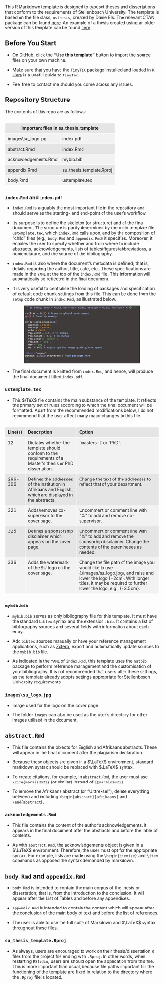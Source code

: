 
<br>

This R Markdown template is designed to typeset theses and dissertations
that conform to the requirements of Stellenbosch University. The
template is based on the file class, `usthesis`, created by Danie Els.
The relevant CTAN package can be found
[here](https://ctan.org/pkg/stellenbosch?lang=en). An example of a
thesis created using an older version of this template can be found
[here](https://scholar.sun.ac.za/bitstream/handle/10019.1/124624/marais_simulated_2022.pdf?sequence=1&isAllowed=y).

## Before You Start

-   On GitHub, click the **“Use this template”** button to import the
    source files on your own machine.

-   Make sure that you have the `TinyTeX` package installed and loaded
    in `R`. [Here](https://yihui.org/tinytex/) is a useful guide to
    `TinyTex`.

-   Feel free to contact me should you come across any issues.

## Repository Structure

The contents of this repo are as follows:

<table class="huxtable" style="border-collapse: collapse; border: 0px; margin-bottom: 2em; margin-top: 2em; ; margin-left: auto; margin-right: auto;  " id="tab:repostructure">
<col><col><tr>
<th colspan="2" style="vertical-align: top; text-align: center; white-space: normal; border-style: solid solid solid solid; border-width: 0.4pt 0.4pt 0.4pt 0.4pt; border-top-color: rgb(255, 255, 255);  border-right-color: rgb(255, 255, 255);  border-bottom-color: rgb(255, 255, 255);  border-left-color: rgb(255, 255, 255); padding: 6pt 6pt 6pt 6pt; background-color: rgb(229, 229, 229); font-weight: bold;">Important files in su_thesis_template</th></tr>
<tr>
<td style="vertical-align: top; text-align: left; white-space: normal; border-style: solid solid solid solid; border-width: 0.4pt 0.4pt 0.4pt 0.4pt; border-top-color: rgb(255, 255, 255);  border-right-color: rgb(255, 255, 255);  border-bottom-color: rgb(255, 255, 255);  border-left-color: rgb(255, 255, 255); padding: 6pt 6pt 6pt 6pt; background-color: rgb(242, 242, 242); font-weight: normal;">images\su_logo.jpg</td><td style="vertical-align: top; text-align: left; white-space: normal; border-style: solid solid solid solid; border-width: 0.4pt 0.4pt 0.4pt 0.4pt; border-top-color: rgb(255, 255, 255);  border-right-color: rgb(255, 255, 255);  border-bottom-color: rgb(255, 255, 255);  border-left-color: rgb(255, 255, 255); padding: 6pt 6pt 6pt 6pt; background-color: rgb(242, 242, 242); font-weight: normal;">index.pdf</td></tr>
<tr>
<td style="vertical-align: top; text-align: left; white-space: normal; border-style: solid solid solid solid; border-width: 0.4pt 0.4pt 0.4pt 0.4pt; border-top-color: rgb(255, 255, 255);  border-right-color: rgb(255, 255, 255);  border-bottom-color: rgb(255, 255, 255);  border-left-color: rgb(255, 255, 255); padding: 6pt 6pt 6pt 6pt; background-color: rgb(229, 229, 229); font-weight: normal;">abstract.Rmd</td><td style="vertical-align: top; text-align: left; white-space: normal; border-style: solid solid solid solid; border-width: 0.4pt 0.4pt 0.4pt 0.4pt; border-top-color: rgb(255, 255, 255);  border-right-color: rgb(255, 255, 255);  border-bottom-color: rgb(255, 255, 255);  border-left-color: rgb(255, 255, 255); padding: 6pt 6pt 6pt 6pt; background-color: rgb(229, 229, 229); font-weight: normal;">index.Rmd</td></tr>
<tr>
<td style="vertical-align: top; text-align: left; white-space: normal; border-style: solid solid solid solid; border-width: 0.4pt 0.4pt 0.4pt 0.4pt; border-top-color: rgb(255, 255, 255);  border-right-color: rgb(255, 255, 255);  border-bottom-color: rgb(255, 255, 255);  border-left-color: rgb(255, 255, 255); padding: 6pt 6pt 6pt 6pt; background-color: rgb(242, 242, 242); font-weight: normal;">acknowledgements.Rmd</td><td style="vertical-align: top; text-align: left; white-space: normal; border-style: solid solid solid solid; border-width: 0.4pt 0.4pt 0.4pt 0.4pt; border-top-color: rgb(255, 255, 255);  border-right-color: rgb(255, 255, 255);  border-bottom-color: rgb(255, 255, 255);  border-left-color: rgb(255, 255, 255); padding: 6pt 6pt 6pt 6pt; background-color: rgb(242, 242, 242); font-weight: normal;">mybib.bib</td></tr>
<tr>
<td style="vertical-align: top; text-align: left; white-space: normal; border-style: solid solid solid solid; border-width: 0.4pt 0.4pt 0.4pt 0.4pt; border-top-color: rgb(255, 255, 255);  border-right-color: rgb(255, 255, 255);  border-bottom-color: rgb(255, 255, 255);  border-left-color: rgb(255, 255, 255); padding: 6pt 6pt 6pt 6pt; background-color: rgb(229, 229, 229); font-weight: normal;">appendix.Rmd</td><td style="vertical-align: top; text-align: left; white-space: normal; border-style: solid solid solid solid; border-width: 0.4pt 0.4pt 0.4pt 0.4pt; border-top-color: rgb(255, 255, 255);  border-right-color: rgb(255, 255, 255);  border-bottom-color: rgb(255, 255, 255);  border-left-color: rgb(255, 255, 255); padding: 6pt 6pt 6pt 6pt; background-color: rgb(229, 229, 229); font-weight: normal;">su_thesis_template.Rproj</td></tr>
<tr>
<td style="vertical-align: top; text-align: left; white-space: normal; border-style: solid solid solid solid; border-width: 0.4pt 0.4pt 0.4pt 0.4pt; border-top-color: rgb(255, 255, 255);  border-right-color: rgb(255, 255, 255);  border-bottom-color: rgb(255, 255, 255);  border-left-color: rgb(255, 255, 255); padding: 6pt 6pt 6pt 6pt; background-color: rgb(242, 242, 242); font-weight: normal;">body.Rmd</td><td style="vertical-align: top; text-align: left; white-space: normal; border-style: solid solid solid solid; border-width: 0.4pt 0.4pt 0.4pt 0.4pt; border-top-color: rgb(255, 255, 255);  border-right-color: rgb(255, 255, 255);  border-bottom-color: rgb(255, 255, 255);  border-left-color: rgb(255, 255, 255); padding: 6pt 6pt 6pt 6pt; background-color: rgb(242, 242, 242); font-weight: normal;">ustemplate.tex</td></tr>
</table>

### `index.Rmd` and `index.pdf`

-   `index.Rmd` is arguably the most important file in the repository
    and should serve as the starting- and end-point of the user’s
    workflow.

-   Its purpose is to define the skeleton (or structure) and of the
    final document. The structure is partly determined by the main
    template file `ustemplate.tex`, which `index.Rmd` calls upon, and by
    the composition of “child” files (e.g., `body.Rmd` and
    `appendix.Rmd`) it specifies. Moreover, it enables the user to
    specify whether and from where to include abstracts,
    acknowledgements, lists of tables/figures/abbreviations, a
    nomenclature, and the source of the bibliography.

-   `index.Rmd` is also where the document’s metadata is defined; that
    is, details regarding the author, title, date, etc.. These
    specifications are made in the `YAML` at the top of the `index.Rmd`
    file. This information will automatically be reflected in the final
    document.

-   It is very useful to centralise the loading of packages and
    specification of default code chunk settings from this file. This
    can be done from the `setup` code chunk in `index.Rmd`, as
    illustrated below.

<center>
<img src="readmefiles/images/setupchunk.png" style="width:75.0%" />
</center>

-   The final document is knitted from `index.Rmd`, and hence, will
    produce the final document titled `index.pdf`.

### `ustemplate.tex`

-   This $\TeX$ file contains the main substance of the template. It
    reflects the primary set of rules according to which the final
    document will be formatted. Apart from the recommended modifications
    below, I do not recommend that the user affect many major changes to
    this file.

<table class="huxtable" style="border-collapse: collapse; border: 0px; margin-bottom: 2em; margin-top: 2em; ; margin-left: auto; margin-right: auto;  " id="tab:templatemodifications">
<col><col><col><tr>
<th style="vertical-align: top; text-align: left; white-space: normal; border-style: solid solid solid solid; border-width: 0.4pt 0.4pt 0.4pt 0.4pt; border-top-color: rgb(255, 255, 255);  border-right-color: rgb(255, 255, 255);  border-bottom-color: rgb(255, 255, 255);  border-left-color: rgb(255, 255, 255); padding: 6pt 6pt 6pt 6pt; background-color: rgb(229, 229, 229); font-weight: bold;">Line(s)</th><th style="vertical-align: top; text-align: left; white-space: normal; border-style: solid solid solid solid; border-width: 0.4pt 0.4pt 0.4pt 0.4pt; border-top-color: rgb(255, 255, 255);  border-right-color: rgb(255, 255, 255);  border-bottom-color: rgb(255, 255, 255);  border-left-color: rgb(255, 255, 255); padding: 6pt 6pt 6pt 6pt; background-color: rgb(229, 229, 229); font-weight: bold;">Description</th><th style="vertical-align: top; text-align: left; white-space: normal; border-style: solid solid solid solid; border-width: 0.4pt 0.4pt 0.4pt 0.4pt; border-top-color: rgb(255, 255, 255);  border-right-color: rgb(255, 255, 255);  border-bottom-color: rgb(255, 255, 255);  border-left-color: rgb(255, 255, 255); padding: 6pt 6pt 6pt 6pt; background-color: rgb(229, 229, 229); font-weight: bold;">Option</th></tr>
<tr>
<td style="vertical-align: top; text-align: left; white-space: normal; border-style: solid solid solid solid; border-width: 0.4pt 0.4pt 0.4pt 0.4pt; border-top-color: rgb(255, 255, 255);  border-right-color: rgb(255, 255, 255);  border-bottom-color: rgb(255, 255, 255);  border-left-color: rgb(255, 255, 255); padding: 6pt 6pt 6pt 6pt; background-color: rgb(242, 242, 242); font-weight: normal;">12</td><td style="vertical-align: top; text-align: left; white-space: normal; border-style: solid solid solid solid; border-width: 0.4pt 0.4pt 0.4pt 0.4pt; border-top-color: rgb(255, 255, 255);  border-right-color: rgb(255, 255, 255);  border-bottom-color: rgb(255, 255, 255);  border-left-color: rgb(255, 255, 255); padding: 6pt 6pt 6pt 6pt; background-color: rgb(242, 242, 242); font-weight: normal;">Dictates whether the template should conform to the requirements of a Master's thesis or PhD dissertation.</td><td style="vertical-align: top; text-align: left; white-space: normal; border-style: solid solid solid solid; border-width: 0.4pt 0.4pt 0.4pt 0.4pt; border-top-color: rgb(255, 255, 255);  border-right-color: rgb(255, 255, 255);  border-bottom-color: rgb(255, 255, 255);  border-left-color: rgb(255, 255, 255); padding: 6pt 6pt 6pt 6pt; background-color: rgb(242, 242, 242); font-weight: normal;">`masters-t` or `PhD`.</td></tr>
<tr>
<td style="vertical-align: top; text-align: left; white-space: normal; border-style: solid solid solid solid; border-width: 0.4pt 0.4pt 0.4pt 0.4pt; border-top-color: rgb(255, 255, 255);  border-right-color: rgb(255, 255, 255);  border-bottom-color: rgb(255, 255, 255);  border-left-color: rgb(255, 255, 255); padding: 6pt 6pt 6pt 6pt; background-color: rgb(229, 229, 229); font-weight: normal;">296-306</td><td style="vertical-align: top; text-align: left; white-space: normal; border-style: solid solid solid solid; border-width: 0.4pt 0.4pt 0.4pt 0.4pt; border-top-color: rgb(255, 255, 255);  border-right-color: rgb(255, 255, 255);  border-bottom-color: rgb(255, 255, 255);  border-left-color: rgb(255, 255, 255); padding: 6pt 6pt 6pt 6pt; background-color: rgb(229, 229, 229); font-weight: normal;">Defines the addresses of the institution in Afrikaans and English, which are displayed in the abstracts.</td><td style="vertical-align: top; text-align: left; white-space: normal; border-style: solid solid solid solid; border-width: 0.4pt 0.4pt 0.4pt 0.4pt; border-top-color: rgb(255, 255, 255);  border-right-color: rgb(255, 255, 255);  border-bottom-color: rgb(255, 255, 255);  border-left-color: rgb(255, 255, 255); padding: 6pt 6pt 6pt 6pt; background-color: rgb(229, 229, 229); font-weight: normal;">Change the text of the addresses to reflect that of your department.</td></tr>
<tr>
<td style="vertical-align: top; text-align: left; white-space: normal; border-style: solid solid solid solid; border-width: 0.4pt 0.4pt 0.4pt 0.4pt; border-top-color: rgb(255, 255, 255);  border-right-color: rgb(255, 255, 255);  border-bottom-color: rgb(255, 255, 255);  border-left-color: rgb(255, 255, 255); padding: 6pt 6pt 6pt 6pt; background-color: rgb(242, 242, 242); font-weight: normal;">321</td><td style="vertical-align: top; text-align: left; white-space: normal; border-style: solid solid solid solid; border-width: 0.4pt 0.4pt 0.4pt 0.4pt; border-top-color: rgb(255, 255, 255);  border-right-color: rgb(255, 255, 255);  border-bottom-color: rgb(255, 255, 255);  border-left-color: rgb(255, 255, 255); padding: 6pt 6pt 6pt 6pt; background-color: rgb(242, 242, 242); font-weight: normal;">Adds/removes co-supervisor to the cover page.</td><td style="vertical-align: top; text-align: left; white-space: normal; border-style: solid solid solid solid; border-width: 0.4pt 0.4pt 0.4pt 0.4pt; border-top-color: rgb(255, 255, 255);  border-right-color: rgb(255, 255, 255);  border-bottom-color: rgb(255, 255, 255);  border-left-color: rgb(255, 255, 255); padding: 6pt 6pt 6pt 6pt; background-color: rgb(242, 242, 242); font-weight: normal;">Uncomment or comment line with "%" to add and remove co-supervisor.</td></tr>
<tr>
<td style="vertical-align: top; text-align: left; white-space: normal; border-style: solid solid solid solid; border-width: 0.4pt 0.4pt 0.4pt 0.4pt; border-top-color: rgb(255, 255, 255);  border-right-color: rgb(255, 255, 255);  border-bottom-color: rgb(255, 255, 255);  border-left-color: rgb(255, 255, 255); padding: 6pt 6pt 6pt 6pt; background-color: rgb(229, 229, 229); font-weight: normal;">325</td><td style="vertical-align: top; text-align: left; white-space: normal; border-style: solid solid solid solid; border-width: 0.4pt 0.4pt 0.4pt 0.4pt; border-top-color: rgb(255, 255, 255);  border-right-color: rgb(255, 255, 255);  border-bottom-color: rgb(255, 255, 255);  border-left-color: rgb(255, 255, 255); padding: 6pt 6pt 6pt 6pt; background-color: rgb(229, 229, 229); font-weight: normal;">Defines a sponsorship disclaimer which appears on the cover page.</td><td style="vertical-align: top; text-align: left; white-space: normal; border-style: solid solid solid solid; border-width: 0.4pt 0.4pt 0.4pt 0.4pt; border-top-color: rgb(255, 255, 255);  border-right-color: rgb(255, 255, 255);  border-bottom-color: rgb(255, 255, 255);  border-left-color: rgb(255, 255, 255); padding: 6pt 6pt 6pt 6pt; background-color: rgb(229, 229, 229); font-weight: normal;">Uncomment or comment line with "%" to add and remove the sponsorhip disclaimer. Change the contents of the parentheses as needed.</td></tr>
<tr>
<td style="vertical-align: top; text-align: left; white-space: normal; border-style: solid solid solid solid; border-width: 0.4pt 0.4pt 0.4pt 0.4pt; border-top-color: rgb(255, 255, 255);  border-right-color: rgb(255, 255, 255);  border-bottom-color: rgb(255, 255, 255);  border-left-color: rgb(255, 255, 255); padding: 6pt 6pt 6pt 6pt; background-color: rgb(242, 242, 242); font-weight: normal;">336</td><td style="vertical-align: top; text-align: left; white-space: normal; border-style: solid solid solid solid; border-width: 0.4pt 0.4pt 0.4pt 0.4pt; border-top-color: rgb(255, 255, 255);  border-right-color: rgb(255, 255, 255);  border-bottom-color: rgb(255, 255, 255);  border-left-color: rgb(255, 255, 255); padding: 6pt 6pt 6pt 6pt; background-color: rgb(242, 242, 242); font-weight: normal;">Adds the watermark of the SU logo on the cover page.</td><td style="vertical-align: top; text-align: left; white-space: normal; border-style: solid solid solid solid; border-width: 0.4pt 0.4pt 0.4pt 0.4pt; border-top-color: rgb(255, 255, 255);  border-right-color: rgb(255, 255, 255);  border-bottom-color: rgb(255, 255, 255);  border-left-color: rgb(255, 255, 255); padding: 6pt 6pt 6pt 6pt; background-color: rgb(242, 242, 242); font-weight: normal;">Change the file path of the image you would like to use {./images/su_logo.jpg}, and raise and lower the logo {-2cm}. With longer titles, it may be required to further lower the logo, e.g., {-3.5cm}.</td></tr>
</table>

### `mybib.bib`

-   `mybib.bib` serves as only bibliography file for this template. It
    must have the standard `bibtex` syntax and the extension `.bib`. It
    contains a list of bibliography sources and several fields with
    information about each entry.

-   Add `bibtex` sources manually or have your reference management
    applications, such as
    [Zotero](https://gsverhoeven.github.io/post/zotero-rmarkdown-csl/),
    export and automatically update sources to the `mybib.bib` file.

-   As indicated in the `YAML` of `index.Rmd`, this template uses the
    `natbib` package to perform reference management and the
    customisation of your bibliography. It is not recommended that users
    alter these settings, as the template already adopts settings
    appropriate for Stellenbosch University requirements.

### `images\su_logo.jpg`

-   Image used for the logo on the cover page.

-   The folder `images` can also be used as the user’s directory for
    other images utilised in the document.

## `abstract.Rmd`

-   This file contains the objects for English and Afrikaans abstracts.
    These will appear in the final document after the plagiarism
    declaration.

-   Because these objects are given in a $\LaTeX$ environment, standard
    markdown syntax should be replaced with $\LaTeX$ syntax.

-   To create citations, for example, in `abstract.Rmd`, the user must
    use `\cite{marais2021}` (or similar) instead of `[@marais2021]`.

-   To remove the Afrikaans abstract (or “Uittreksel”), delete
    everything between and including `\begin{abstract}[afrikaans]` and
    `\end{abstract}`.

### `acknowledgements.Rmd`

-   This file contains the content of the author’s acknowledgements. It
    appears in the final document after the abstracts and before the
    table of contents.

-   As with `abstract.Rmd`, the acknowledgements object is given in a
    $\LaTeX$ environment. Therefore, the user must opt for the
    appropriate syntax. For example, lists are made using the
    `\begin{itemize}` and `\item` commands as opposed the syntax
    demanded by markdown.

## `body.Rmd` and `appendix.Rmd`

-   `body.Rmd` is intended to contain the main corpus of the thesis or
    dissertation; that is, from the introduction to the conclusion. It
    will appear after the List of Tables and before any appendices.

-   `appendix.Rmd` is intended to contain the content which will appear
    after the conclusion of the main body of text and before the list of
    references.

-   The user is able to use the full suite of Markdown and $\LaTeX$
    syntax throughout these files.

### `su_thesis_template.Rproj`

-   As always, users are encouraged to work on their thesis/dissertation
    `R` files from the project file ending with `.Rproj`. In other
    words, when restarting `RStudio`, users are should open the
    application from this file. This is more important than usual,
    because file paths important for the functioning of the template are
    fixed in relation to the directory where the `.Rproj` file is
    located.
